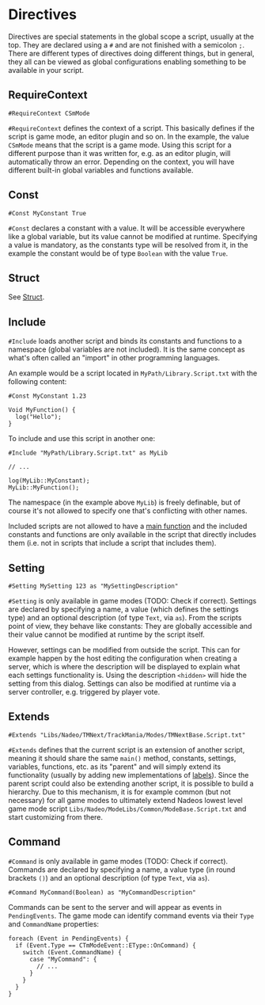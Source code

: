 # Directives
Directives are special statements in the global scope a script, usually at the top. They are declared using a `#` and are not finished with a semicolon `;`. There are different types of directives doing different things, but in general, they all can be viewed as global configurations enabling something to be available in your script.

## RequireContext

```ManiaScript
#RequireContext CSmMode
```

`#RequireContext` defines the context of a script. This basically defines if the script is game mode, an editor plugin and so on. In the example, the value `CSmMode` means that the script is a game mode. Using this script for a different purpose than it was written for, e.g. as an editor plugin, will automatically throw an error. Depending on the context, you will have different built-in global variables and functions available.

## Const

```ManiaScript
#Const MyConstant True
```

`#Const` declares a constant with a value. It will be accessible everywhere like a global variable, but its value cannot be modified at runtime. Specifying a value is mandatory, as the constants type will be resolved from it, in the example the constant would be of type `Boolean` with the value `True`.

## Struct

See [Struct](/basics/types.html#struct).

## Include
`#Include` loads another script and binds its constants and functions to a namespace (global variables are not included). It is the same concept as what's often called an "import" in other programming languages.

An example would be a script located in `MyPath/Library.Script.txt` with the following content:

```ManiaScript
#Const MyConstant 1.23

Void MyFunction() {
  log("Hello");
}
```

To include and use this script in another one:

```ManiaScript
#Include "MyPath/Library.Script.txt" as MyLib

// ...

log(MyLib::MyConstant);
MyLib::MyFunction();
```

The namespace (in the example above `MyLib`) is freely definable, but of course it's not allowed to specify one that's conflicting with other names.

Included scripts are not allowed to have a [main function](/basics/functions.html#main) and the included constants and functions are only available in the script that directly includes them (i.e. not in scripts that include a script that includes them).

## Setting

```ManiaScript
#Setting MySetting 123 as "MySettingDescription"
```

`#Setting` is only available in game modes (TODO: Check if correct). Settings are declared by specifying a name, a value (which defines the settings type) and an optional description (of type `Text`, via `as`). From the scripts point of view, they behave like constants: They are globally accessible and their value cannot be modified at runtime by the script itself.

However, settings can be modified from outside the script. This can for example happen by the host editing the configuration when creating a server, which is where the description will be displayed to explain what each settings functionality is. Using the description `<hidden>` will hide the setting from this dialog. Settings can also be modified at runtime via a server controller, e.g. triggered by player vote.

## Extends

```ManiaScript
#Extends "Libs/Nadeo/TMNext/TrackMania/Modes/TMNextBase.Script.txt"
```

`#Extends` defines that the current script is an extension of another script, meaning it should share the same `main()` method, constants, settings, variables, functions, etc. as its "parent" and will simply extend its functionality (usually by adding new implementations of [labels](/advanced/labels.html)). Since the parent script could also be extending another script, it is possible to build a hierarchy. Due to this mechanism, it is for example common (but not necessary) for all game modes to ultimately extend Nadeos lowest level game mode script `Libs/Nadeo/ModeLibs/Common/ModeBase.Script.txt` and start customizing from there.

## Command
`#Command` is only available in game modes (TODO: Check if correct). Commands are declared by specifying a name, a value type (in round brackets `()`) and an optional description (of type `Text`, via `as`).

```ManiaScript
#Command MyCommand(Boolean) as "MyCommandDescription"
```

Commands can be sent to the server and will appear as events in `PendingEvents`. The game mode can identify command events via their `Type` and `CommandName` properties:

```ManiaScript
foreach (Event in PendingEvents) {
  if (Event.Type == CTmModeEvent::EType::OnCommand) {
    switch (Event.CommandName) {
      case "MyCommand": {
        // ...
      }
    }
  }
}
```
